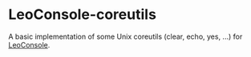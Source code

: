 
# LeoConsole-coreutils

A basic implementation of some Unix coreutils (clear, echo, yes, ...) for
[LeoConsole](https://github.com/BoettcherDasOriginal/LeoConsole).


